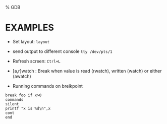 % GDB

# EXAMPLES

* Set layout: `layout`

* send output to different console `tty /dev/pts/1`

* Refresh screen: `Ctrl+L`

* [a,r]watch : Break when value is read (rwatch), written (watch) or either (awatch)

* Running commands on breikpoint

```
break foo if x>0
commands
silent
printf "x is %d\n",x
cont
end
```
